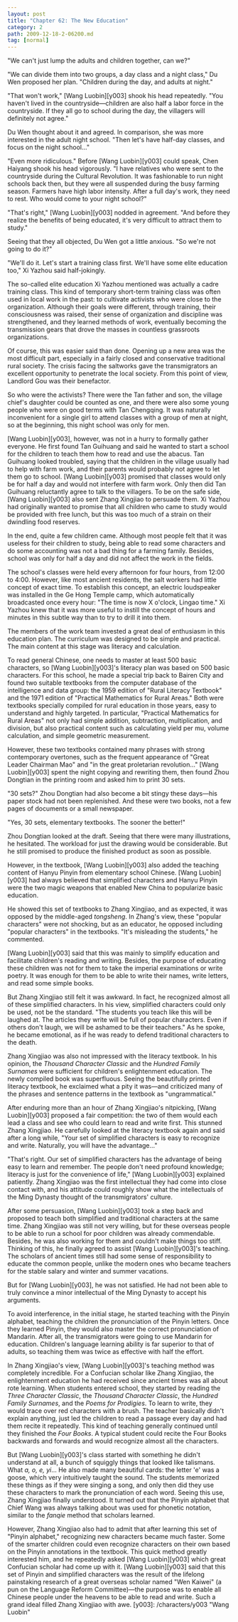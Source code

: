 ```yaml
---
layout: post
title: "Chapter 62: The New Education"
category: 2
path: 2009-12-18-2-06200.md
tag: [normal]
---
```


"We can't just lump the adults and children together, can we?"

"We can divide them into two groups, a day class and a night class," Du Wen proposed her plan. "Children during the day, and adults at night."

"That won't work," [Wang Luobin][y003] shook his head repeatedly. "You haven't lived in the countryside—children are also half a labor force in the countryside. If they all go to school during the day, the villagers will definitely not agree."

Du Wen thought about it and agreed. In comparison, she was more interested in the adult night school. "Then let's have half-day classes, and focus on the night school..."

"Even more ridiculous." Before [Wang Luobin][y003] could speak, Chen Haiyang shook his head vigorously. "I have relatives who were sent to the countryside during the Cultural Revolution. It was fashionable to run night schools back then, but they were all suspended during the busy farming season. Farmers have high labor intensity. After a full day's work, they need to rest. Who would come to your night school?"

"That's right," [Wang Luobin][y003] nodded in agreement. "And before they realize the benefits of being educated, it's very difficult to attract them to study."

Seeing that they all objected, Du Wen got a little anxious. "So we're not going to do it?"

"We'll do it. Let's start a training class first. We'll have some elite education too," Xi Yazhou said half-jokingly.

The so-called elite education Xi Yazhou mentioned was actually a cadre training class. This kind of temporary short-term training class was often used in local work in the past: to cultivate activists who were close to the organization. Although their goals were different, through training, their consciousness was raised, their sense of organization and discipline was strengthened, and they learned methods of work, eventually becoming the transmission gears that drove the masses in countless grassroots organizations.

Of course, this was easier said than done. Opening up a new area was the most difficult part, especially in a fairly closed and conservative traditional rural society. The crisis facing the saltworks gave the transmigrators an excellent opportunity to penetrate the local society. From this point of view, Landlord Gou was their benefactor.

So who were the activists? There were the Tan father and son, the village chief's daughter could be counted as one, and there were also some young people who were on good terms with Tan Chengqing. It was naturally inconvenient for a single girl to attend classes with a group of men at night, so at the beginning, this night school was only for men.

[Wang Luobin][y003], however, was not in a hurry to formally gather everyone. He first found Tan Guihuang and said he wanted to start a school for the children to teach them how to read and use the abacus. Tan Guihuang looked troubled, saying that the children in the village usually had to help with farm work, and their parents would probably not agree to let them go to school. [Wang Luobin][y003] promised that classes would only be for half a day and would not interfere with farm work. Only then did Tan Guihuang reluctantly agree to talk to the villagers. To be on the safe side, [Wang Luobin][y003] also sent Zhang Xingjiao to persuade them. Xi Yazhou had originally wanted to promise that all children who came to study would be provided with free lunch, but this was too much of a strain on their dwindling food reserves.

In the end, quite a few children came. Although most people felt that it was useless for their children to study, being able to read some characters and do some accounting was not a bad thing for a farming family. Besides, school was only for half a day and did not affect the work in the fields.

The school's classes were held every afternoon for four hours, from 12:00 to 4:00. However, like most ancient residents, the salt workers had little concept of exact time. To establish this concept, an electric loudspeaker was installed in the Ge Hong Temple camp, which automatically broadcasted once every hour: "The time is now X o'clock, Lingao time." Xi Yazhou knew that it was more useful to instill the concept of hours and minutes in this subtle way than to try to drill it into them.

The members of the work team invested a great deal of enthusiasm in this education plan. The curriculum was designed to be simple and practical. The main content at this stage was literacy and calculation.

To read general Chinese, one needs to master at least 500 basic characters, so [Wang Luobin][y003]'s literacy plan was based on 500 basic characters. For this school, he made a special trip back to Bairen City and found two suitable textbooks from the computer database of the intelligence and data group: the 1959 edition of "Rural Literacy Textbook" and the 1971 edition of "Practical Mathematics for Rural Areas." Both were textbooks specially compiled for rural education in those years, easy to understand and highly targeted. In particular, "Practical Mathematics for Rural Areas" not only had simple addition, subtraction, multiplication, and division, but also practical content such as calculating yield per mu, volume calculation, and simple geometric measurement.

However, these two textbooks contained many phrases with strong contemporary overtones, such as the frequent appearance of "Great Leader Chairman Mao" and "in the great proletarian revolution..." [Wang Luobin][y003] spent the night copying and rewriting them, then found Zhou Dongtian in the printing room and asked him to print 30 sets.

"30 sets?" Zhou Dongtian had also become a bit stingy these days—his paper stock had not been replenished. And these were two books, not a few pages of documents or a small newspaper.

"Yes, 30 sets, elementary textbooks. The sooner the better!"

Zhou Dongtian looked at the draft. Seeing that there were many illustrations, he hesitated. The workload for just the drawing would be considerable. But he still promised to produce the finished product as soon as possible.

However, in the textbook, [Wang Luobin][y003] also added the teaching content of Hanyu Pinyin from elementary school Chinese. [Wang Luobin][y003] had always believed that simplified characters and Hanyu Pinyin were the two magic weapons that enabled New China to popularize basic education.

He showed this set of textbooks to Zhang Xingjiao, and as expected, it was opposed by the middle-aged *tongsheng*. In Zhang's view, these "popular characters" were not shocking, but as an educator, he opposed including "popular characters" in the textbooks. "It's misleading the students," he commented.

[Wang Luobin][y003] said that this was mainly to simplify education and facilitate children's reading and writing. Besides, the purpose of educating these children was not for them to take the imperial examinations or write poetry. It was enough for them to be able to write their names, write letters, and read some simple books.

But Zhang Xingjiao still felt it was awkward. In fact, he recognized almost all of these simplified characters. In his view, simplified characters could only be used, not be the standard. "The students you teach like this will be laughed at. The articles they write will be full of popular characters. Even if others don't laugh, we will be ashamed to be their teachers." As he spoke, he became emotional, as if he was ready to defend traditional characters to the death.

Zhang Xingjiao was also not impressed with the literacy textbook. In his opinion, the *Thousand Character Classic* and the *Hundred Family Surnames* were sufficient for children's enlightenment education. The newly compiled book was superfluous. Seeing the beautifully printed literacy textbook, he exclaimed what a pity it was—and criticized many of the phrases and sentence patterns in the textbook as "ungrammatical."

After enduring more than an hour of Zhang Xingjiao's nitpicking, [Wang Luobin][y003] proposed a fair competition: the two of them would each lead a class and see who could learn to read and write first. This stunned Zhang Xingjiao. He carefully looked at the literacy textbook again and said after a long while, "Your set of simplified characters is easy to recognize and write. Naturally, you will have the advantage..."

"That's right. Our set of simplified characters has the advantage of being easy to learn and remember. The people don't need profound knowledge; literacy is just for the convenience of life," [Wang Luobin][y003] explained patiently. Zhang Xingjiao was the first intellectual they had come into close contact with, and his attitude could roughly show what the intellectuals of the Ming Dynasty thought of the transmigrators' culture.

After some persuasion, [Wang Luobin][y003] took a step back and proposed to teach both simplified and traditional characters at the same time. Zhang Xingjiao was still not very willing, but for these overseas people to be able to run a school for poor children was already commendable. Besides, he was also working for them and couldn't make things too stiff. Thinking of this, he finally agreed to assist [Wang Luobin][y003]'s teaching. The scholars of ancient times still had some sense of responsibility to educate the common people, unlike the modern ones who became teachers for the stable salary and winter and summer vacations.

But for [Wang Luobin][y003], he was not satisfied. He had not been able to truly convince a minor intellectual of the Ming Dynasty to accept his arguments.

To avoid interference, in the initial stage, he started teaching with the Pinyin alphabet, teaching the children the pronunciation of the Pinyin letters. Once they learned Pinyin, they would also master the correct pronunciation of Mandarin. After all, the transmigrators were going to use Mandarin for education. Children's language learning ability is far superior to that of adults, so teaching them was twice as effective with half the effort.

In Zhang Xingjiao's view, [Wang Luobin][y003]'s teaching method was completely incredible. For a Confucian scholar like Zhang Xingjiao, the enlightenment education he had received since ancient times was all about rote learning. When students entered school, they started by reading the *Three Character Classic*, the *Thousand Character Classic*, the *Hundred Family Surnames*, and the *Poems for Prodigies*. To learn to write, they would trace over red characters with a brush. The teacher basically didn't explain anything, just led the children to read a passage every day and had them recite it repeatedly. This kind of teaching generally continued until they finished the *Four Books*. A typical student could recite the Four Books backwards and forwards and would recognize almost all the characters.

But [Wang Luobin][y003]'s class started with something he didn't understand at all, a bunch of squiggly things that looked like talismans. What *a, o, e, yi*... He also made many beautiful cards: the letter 'e' was a goose, which very intuitively taught the sound. The students memorized these things as if they were singing a song, and only then did they use these characters to mark the pronunciation of each word. Seeing this use, Zhang Xingjiao finally understood. It turned out that the Pinyin alphabet that Chief Wang was always talking about was used for phonetic notation, similar to the *fanqie* method that scholars learned.

However, Zhang Xingjiao also had to admit that after learning this set of "Pinyin alphabet," recognizing new characters became much faster. Some of the smarter children could even recognize characters on their own based on the Pinyin annotations in the textbook. This quick method greatly interested him, and he repeatedly asked [Wang Luobin][y003] which great Confucian scholar had come up with it. [Wang Luobin][y003] said that this set of Pinyin and simplified characters was the result of the lifelong painstaking research of a great overseas scholar named "Wen Kaiwei" (a pun on the Language Reform Committee)—the purpose was to enable all Chinese people under the heavens to be able to read and write. Such a grand ideal filled Zhang Xingjiao with awe.
[y003]: /characters/y003 "Wang Luobin"